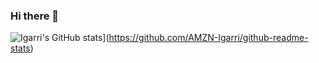 ### Hi there 👋

![Igarri's GitHub stats](https://github-readme-stats.vercel.app/api?username=AMZN-Igarri)](https://github.com/AMZN-Igarri/github-readme-stats)
<!--
**AMZN-Igarri/AMZN-Igarri** is a ✨ _special_ ✨ repository because its `README.md` (this file) appears on your GitHub profile.

Here are some ideas to get you started:

- 🔭 I’m currently working on ...
- 🌱 I’m currently learning ...
- 👯 I’m looking to collaborate on ...
- 🤔 I’m looking for help with ...
- 💬 Ask me about ...
- 📫 How to reach me: ...
- 😄 Pronouns: ...
- ⚡ Fun fact: ...
-->
